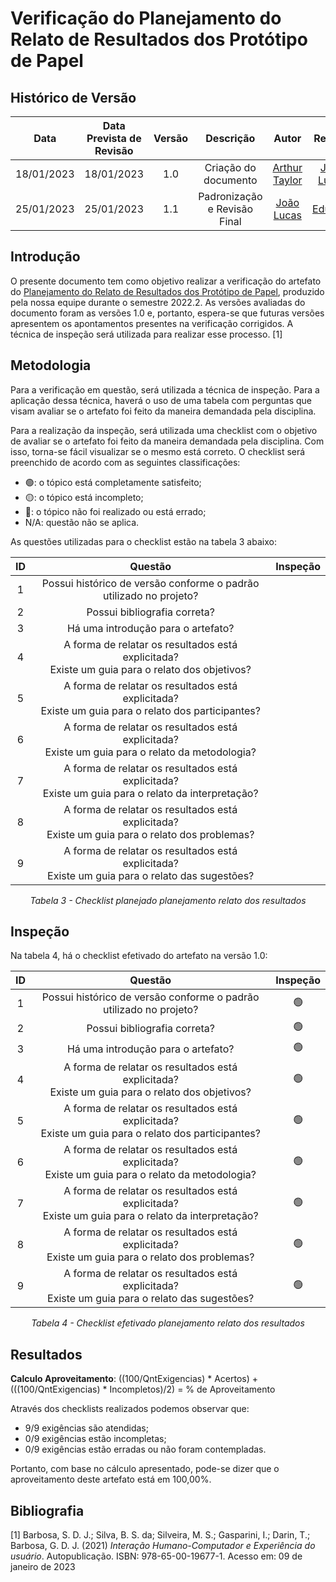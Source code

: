 # Verificação do Planejamento do Relato de Resultados dos Protótipo de Papel
## <a>Histórico de Versão</a>
|    Data    | Data Prevista de Revisão | Versão |          Descrição           |                   Autor                    |                  Revisor                   |
| :--------: | :----------------------: | :----: | :--------------------------: | :----------------------------------------: | :----------------------------------------: |
| 18/01/2023 |        18/01/2023        |  1.0   |     Criação do documento     | [Arthur Taylor](https://github.com/Eruel6) | [João Lucas](https://github.com/HacKairos) |
| 25/01/2023 |        25/01/2023        |  1.1   | Padronização e Revisão Final | [João Lucas](https://github.com/HacKairos) |   [Eduardo](https://github.com/edudsan)    |

## <a>Introdução</a>
O presente documento tem como objetivo realizar a verificação do artefato do [Planejamento do Relato de Resultados dos Protótipo de Papel](../../../DesignAvaliacaoDesen/Nivel2/ProtPapel/PlanejamentoRelatoResuProtPapel.md), produzido pela nossa equipe durante o semestre 2022.2. As versões avaliadas do documento foram as versões 1.0 e, portanto, espera-se que futuras versões apresentem os apontamentos presentes na verificação corrigidos. A técnica de inspeção será utilizada para realizar esse processo. [1]

## <a>Metodologia</a>
Para a verificação em questão, será utilizada a técnica de inspeção. Para a aplicação dessa técnica, haverá o uso de uma tabela com perguntas que visam avaliar se o artefato foi feito da maneira demandada pela disciplina.

Para a realização da inspeção, será utilizada uma checklist com o objetivo de avaliar se o artefato foi feito da maneira demandada pela disciplina. Com isso, torna-se fácil visualizar se o mesmo está correto. O checklist será preenchido de acordo com as seguintes classificações:

* 🟢: o tópico está completamente satisfeito;
* 🟡: o tópico está incompleto;
* 🔴: o tópico não foi realizado ou está errado;
* N/A: questão não se aplica.

As questões utilizadas para o checklist estão na tabela 3 abaixo:

<center>

|  ID   |                                                 Questão                                                 | Inspeção |
| :---: | :-----------------------------------------------------------------------------------------------------: | :------: |
|   1   |                   Possui histórico de versão conforme o padrão utilizado no projeto?                    |          |
|   2   |                                      Possui bibliografia correta?                                       |          |
|   3   |                                   Há uma introdução para o artefato?                                    |          |
|   4   |   A forma de relatar os resultados está explicitada?<br/> Existe um guia para o relato dos objetivos?   |          |
|   5   | A forma de relatar os resultados está explicitada?<br/> Existe um guia para o relato dos participantes? |          |
|   6   |  A forma de relatar os resultados está explicitada?<br/> Existe um guia para o relato da metodologia?   |          |
|   7   | A forma de relatar os resultados está explicitada?<br/> Existe um guia para o relato da interpretação?  |          |
|   8   |   A forma de relatar os resultados está explicitada?<br/> Existe um guia para o relato dos problemas?   |          |
|   9   |   A forma de relatar os resultados está explicitada?<br/> Existe um guia para o relato das sugestões?   |          |
  
*Tabela 3 - Checklist planejado planejamento relato dos resultados*

</center>

## <a>Inspeção</a>

Na tabela 4, há o checklist efetivado do artefato na versão 1.0:

<center>

|  ID   |                                                 Questão                                                 | Inspeção |
| :---: | :-----------------------------------------------------------------------------------------------------: | :------: |
|   1   |                   Possui histórico de versão conforme o padrão utilizado no projeto?                    |    🟢     |
|   2   |                                      Possui bibliografia correta?                                       |    🟢     |
|   3   |                                   Há uma introdução para o artefato?                                    |    🟢     |
|   4   |   A forma de relatar os resultados está explicitada?<br/> Existe um guia para o relato dos objetivos?   |    🟢     |
|   5   | A forma de relatar os resultados está explicitada?<br/> Existe um guia para o relato dos participantes? |    🟢     |
|   6   |  A forma de relatar os resultados está explicitada?<br/> Existe um guia para o relato da metodologia?   |    🟢     |
|   7   | A forma de relatar os resultados está explicitada?<br/> Existe um guia para o relato da interpretação?  |    🟢     |
|   8   |   A forma de relatar os resultados está explicitada?<br/> Existe um guia para o relato dos problemas?   |    🟢     |
|   9   |   A forma de relatar os resultados está explicitada?<br/> Existe um guia para o relato das sugestões?   |    🟢     |
  
*Tabela 4 - Checklist efetivado planejamento relato dos resultados*

</center>

## <a>Resultados</a>
<a>**Calculo Aproveitamento**</a>: ((100/QntExigencias) * Acertos) + (((100/QntExigencias) * Incompletos)/2) = % de Aproveitamento

Através dos checklists realizados podemos observar que:

* 9/9 exigências são atendidas;
* 0/9  exigências estão incompletas;
* 0/9  exigências estão erradas ou não foram contempladas.

Portanto, com base no cálculo apresentado, pode-se dizer que o aproveitamento deste artefato está em 100,00%.

## <a>Bibliografia</a>

[1] Barbosa, S. D. J.; Silva, B. S. da; Silveira, M. S.; Gasparini, I.; Darin, T.; Barbosa, G. D. J. (2021) _Interação Humano-Computador e Experiência do usuário_. Autopublicação. ISBN: 978-65-00-19677-1. Acesso em: 09 de janeiro de 2023